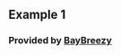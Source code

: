 ## Example 1

<tailwind/>

### Provided by [BayBreezy](https://github.com/HC200ok/vue3-easy-data-table/issues/151#issue-1440822864)

